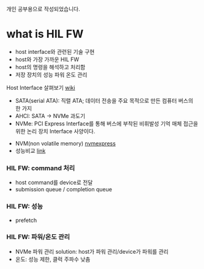 개인 공부용으로 작성되었습니다.   

# what is HIL FW

- host interface와 관련된 기술 구현
- host와 가장 가까운 HIL FW
- host의 명령을 해석하고 처리함
- 저장 장치의 성능 파워 온도 관리

Host Interface 살펴보기 [wiki](https://ko.wikipedia.org/wiki/SATA_익스프레스)
- SATA(serial ATA): 직렬 ATA; 데이터 전송을 주요 목적으로 만든 컴퓨터 버스의 한 가지
- AHCI: SATA -> NVMe 과도기
- NVMe: PCI Express Interface를 통해 버스에 부착된 비휘발성 기억 매체 접근을 위한 논리 장치 Interface 사양이다.
* NVM(non volatile memory) [nvmexpress](https://nvmexpress.org)   
* 성능비교 [link](https://www.cgdirector.com/benefit-m2-nvme-ssd)

### HIL FW: command 처리
- host command를 device로 전달
- submission queue / completion queue


### HIL FW: 성능
- prefetch

### HIL FW: 파워/온도 관리
- NVMe 파워 관리 solution: host가 파워 관리/device가 파워를 관리
- 온도: 성능 제한, 클럭 주파수 낮춤

